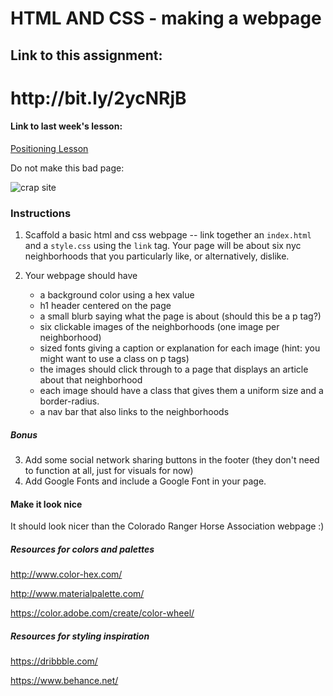 # HTML AND CSS - making a webpage

## Link to this assignment:

<h1>http://bit.ly/2ycNRjB</h1>

#### Link to last week's lesson:

<a href="http://bit.ly/2ybncUS">Positioning Lesson</a>

Do not make this bad page:  

![crap site](http://cdn-webpagesthatsuck.com/crha.jpg)

### Instructions

1. Scaffold a basic html and css webpage -- link together an `index.html` and a `style.css` using the `link` tag. Your page will be about six nyc neighborhoods that you particularly like, or alternatively, dislike.

2. Your webpage should have 
 	- a background color using a hex value
	- h1 header centered on the page
	- a small blurb saying what the page is about (should this be a p tag?)
	- six clickable images of the neighborhoods (one image per neighborhood)
	- sized fonts giving a caption or explanation for each image (hint: you might want to use a class on p tags)
	- the images should click through to a page that displays an article about that neighborhood 
	- each image should have a class that gives them a uniform size and a border-radius.
	- a nav bar that also links to the neighborhoods
	

##### Bonus
3. Add some social network sharing buttons in the footer (they don't need to function at all, just for visuals for now)
4. Add Google Fonts and include a Google Font in your page.

#### Make it look nice

It should look nicer than the Colorado Ranger Horse Association webpage :)

##### Resources for colors and palettes

http://www.color-hex.com/

http://www.materialpalette.com/

https://color.adobe.com/create/color-wheel/


##### Resources for styling inspiration

https://dribbble.com/

https://www.behance.net/
